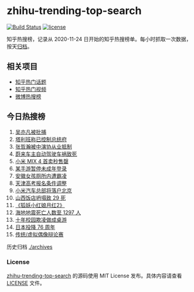 # zhihu-trending-top-search

[![Build Status](https://github.com/justjavac/zhihu-trending-top-search/workflows/ci/badge.svg?branch=main)](https://github.com/justjavac/zhihu-trending-top-search/actions)
[![license](https://img.shields.io/github/license/justjavac/zhihu-trending-top-search)](https://github.com/justjavac/zhihu-trending-top-search/blob/main/LICENSE)

知乎热搜榜，记录从 2020-11-24 日开始的知乎热搜榜单。每小时抓取一次数据，按天[归档](./archives)。

## 相关项目

- [知乎热门话题](https://github.com/justjavac/zhihu-trending-hot-questions)
- [知乎热门视频](https://github.com/justjavac/zhihu-trending-hot-video)
- [微博热搜榜](https://github.com/justjavac/weibo-trending-hot-search)

## 今日热搜榜

<!-- BEGIN -->
<!-- 最后更新时间 Tue Aug 17 2021 08:41:30 GMT+0800 (China Standard Time) -->

1. [吴亦凡被批捕](https://www.zhihu.com/search?q=吴亦凡)
1. [塔利班称已控制总统府](https://www.zhihu.com/search?q=阿富汗)
1. [张哲瀚被中演协从业抵制](https://www.zhihu.com/search?q=张哲瀚)
1. [蔚来车主自动驾驶车祸致死](https://www.zhihu.com/search?q=蔚来)
1. [小米 MIX 4 首卖秒售罄](https://www.zhihu.com/search?q=小米mix4)
1. [某手游暂停未成年登录](https://www.zhihu.com/search?q=光与夜之恋)
1. [安徽女孩厕所内遭霸凌](https://www.zhihu.com/search?q=校园暴力)
1. [天津高考报名条件调整](https://www.zhihu.com/search?q=天津高考)
1. [小米汽车总部将落户北京](https://www.zhihu.com/search?q=小米汽车)
1. [山西饭店坍塌致 29 死](https://www.zhihu.com/search?q=聚仙饭店)
1. [《狐妖小红娘月红2》](https://www.zhihu.com/search?q=狐妖小红娘)
1. [海地地震死亡人数至 1297 人](https://www.zhihu.com/search?q=海地地震)
1. [十年校园欺凌做成桌游](https://www.zhihu.com/search?q=桌游)
1. [日本投降 76 周年](https://www.zhihu.com/search?q=日本投降)
1. [传统/虚拟偶像辩论赛](https://www.zhihu.com/search?q=华语辩论世界杯)

<!-- END -->

历史归档 [./archives](./archives)

### License

[zhihu-trending-top-search](https://github.com/justjavac/zhihu-trending-top-search)
的源码使用 MIT License 发布。具体内容请查看 [LICENSE](./LICENSE) 文件。
